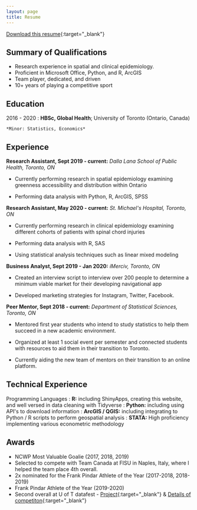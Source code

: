 ```yaml
---
layout: page
title: Resume
---
```

[Download this resume](resume_gradschool.pdf){:target="_blank"}

Summary of Qualifications
-------------------------
* Research experience in spatial and clinical epidemiology.
* Proficient in Microsoft Office, Python, and R, ArcGIS
* Team player, dedicated, and driven
* 10+ years of playing a competitive sport

Education
---------

2016 - 2020
:   **HBSc, Global Health**; University of
    Toronto (Ontario, Canada)

    *Minor: Statistics, Economics*
    
Experience
----------

**Research Assistant, Sept 2019 - current:**
*Dalla Lana School of Public Health, Toronto, ON*

* Currently performing research in spatial epidemiology examining greenness accessibility and distribution within Ontario

* Performing data analysis with Python, R, ArcGIS, SPSS

**Research Assistant, May 2020 - current:**
*St. Michael's Hospital, Toronto, ON*

* Currently performing research in clinical epidemiology examining different cohorts of patients with spinal chord injuries

* Performing data analysis with R, SAS

* Using statistical analysis techniques such as linear mixed modeling

**Business Analyst, Sept 2019 - Jan 2020:**
*iMerciv, Toronto, ON*

* Created an interview script to interview over 200 people to determine a minimum viable market for their developing navigational app

* Developed marketing strategies for Instagram, Twitter, Facebook.

**Peer Mentor, Sept 2018 - current:**
*Department of Statistical Sciences, Toronto, ON*

* Mentored first year students who intend to study statistics to help them succeed in a new academic environment.

* Organized at least 1 social event per semester and connected students with resources to aid them
in their transition to Toronto.

* Currently aiding the new team of mentors on their transition to an online platform.



Technical Experience
--------------------

Programming Languages
:   **R:** including ShinyApps, creating this website, and well versed in data cleaning with Tidyverse
:   **Python:** including using API's to download information
:   **ArcGIS / QGIS:** including integrating to Python / R scripts to perform geospatial analysis
:   **STATA:** High proficiency implementing various econometric methodology


Awards
------

* NCWP Most Valuable Goalie (2017, 2018, 2019)
* Selected to compete with Team Canada at FISU in Naples, Italy, where I
helped the team place 4th overall.
* 2x nominated for the Frank Pindar Athlete of the Year (2017-2018,
2018-2019)
* Frank Pindar Athlete of the Year (2019-2020)
* Second overall at U of T datafest - [Project](https://rjaffe123.shinyapps.io/shiny_map_attempt/){:target="_blank"} & [Details of competiton](https://datafestuoft.github.io/){:target="_blank"}

